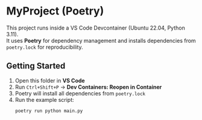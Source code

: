 # MyProject (Poetry)

This project runs inside a VS Code Devcontainer (Ubuntu 22.04, Python 3.11).  
It uses **Poetry** for dependency management and installs dependencies from `poetry.lock` for reproducibility.

## Getting Started

1. Open this folder in **VS Code**  
2. Run `Ctrl+Shift+P` → **Dev Containers: Reopen in Container**  
3. Poetry will install all dependencies from `poetry.lock`  
4. Run the example script:
   ```bash
   poetry run python main.py
